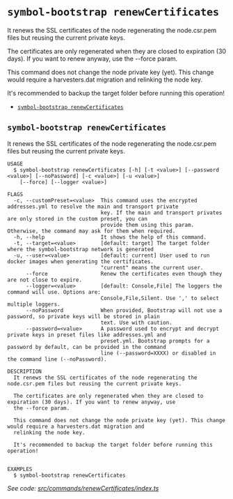 `symbol-bootstrap renewCertificates`
====================================

It renews the SSL certificates of the node regenerating the node.csr.pem files but reusing the current private keys.

The certificates are only regenerated when they are closed to expiration (30 days). If you want to renew anyway, use the --force param.

This command does not change the node private key (yet). This change would require a harvesters.dat migration and relinking the node key.

It's recommended to backup the target folder before running this operation!

* [`symbol-bootstrap renewCertificates`](#symbol-bootstrap-renewcertificates)

## `symbol-bootstrap renewCertificates`

It renews the SSL certificates of the node regenerating the node.csr.pem files but reusing the current private keys.

```
USAGE
  $ symbol-bootstrap renewCertificates [-h] [-t <value>] [--password <value>] [--noPassword] [-c <value>] [-u <value>]
    [--force] [--logger <value>]

FLAGS
  -c, --customPreset=<value>  This command uses the encrypted addresses.yml to resolve the main and transport private
                              key. If the main and transport privates are only stored in the custom preset, you can
                              provide them using this param. Otherwise, the command may ask for them when required.
  -h, --help                  It shows the help of this command.
  -t, --target=<value>        [default: target] The target folder where the symbol-bootstrap network is generated
  -u, --user=<value>          [default: current] User used to run docker images when generating the certificates.
                              "current" means the current user.
      --force                 Renew the certificates even though they are not close to expire.
      --logger=<value>        [default: Console,File] The loggers the command will use. Options are:
                              Console,File,Silent. Use ',' to select multiple loggers.
      --noPassword            When provided, Bootstrap will not use a password, so private keys will be stored in plain
                              text. Use with caution.
      --password=<value>      A password used to encrypt and decrypt private keys in preset files like addresses.yml and
                              preset.yml. Bootstrap prompts for a password by default, can be provided in the command
                              line (--password=XXXX) or disabled in the command line (--noPassword).

DESCRIPTION
  It renews the SSL certificates of the node regenerating the node.csr.pem files but reusing the current private keys.

  The certificates are only regenerated when they are closed to expiration (30 days). If you want to renew anyway, use
  the --force param.

  This command does not change the node private key (yet). This change would require a harvesters.dat migration and
  relinking the node key.

  It's recommended to backup the target folder before running this operation!


EXAMPLES
  $ symbol-bootstrap renewCertificates
```

_See code: [src/commands/renewCertificates/index.ts](https://github.com/nemneshia/symbol-bootstrap/blob/v2.0.2/src/commands/renewCertificates/index.ts)_
